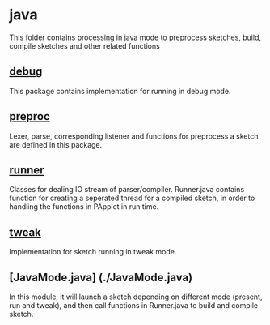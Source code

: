 # java

This folder contains processing in java mode to preprocess sketches, build, compile sketches and other related functions


## [debug](./debug)

This package contains implementation for running in debug mode.

## [preproc](./preproc)

Lexer, parse, corresponding listener and functions for preprocess a sketch are defined in this package.

## [runner](./runner)

Classes for dealing IO stream of parser/compiler. Runner.java contains function for creating a seperated thread for a compiled sketch, in order to handling the functions in PApplet in run time.

## [tweak](./tweak)

Implementation for sketch running in tweak mode.

## [JavaMode.java] (./JavaMode.java)
In this module, it will launch a sketch depending on different mode (present, run and tweak), and then call functions in Runner.java to build and compile sketch.
